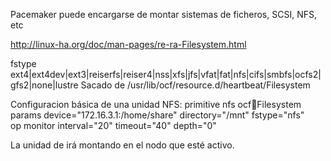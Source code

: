 Pacemaker puede encargarse de montar sistemas de ficheros, SCSI, NFS, etc

http://linux-ha.org/doc/man-pages/re-ra-Filesystem.html

fstype
ext4|ext4dev|ext3|reiserfs|reiser4|nss|xfs|jfs|vfat|fat|nfs|cifs|smbfs|ocfs2|gfs2|none|lustre 
Sacado de /usr/lib/ocf/resource.d/heartbeat/Filesystem


Configuracion básica de una unidad NFS:
primitive nfs ocf:heartbeat:Filesystem \
	params device="172.16.3.1:/home/share" directory="/mnt" fstype="nfs" \
	op monitor interval="20" timeout="40" depth="0"

La unidad de irá montando en el nodo que esté activo.
